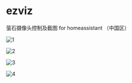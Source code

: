 # ezviz
萤石摄像头控制及截图 for homeassistant （中国区）


![1](https://github.com/dscao/ezviz/assets/16587914/a46159d3-2f67-4344-a078-fa353ba64972)



![2](https://github.com/dscao/ezviz/assets/16587914/cb645df7-f7be-48b5-b37d-ed17586ec6a4)



![3](https://github.com/dscao/ezviz/assets/16587914/5f089a50-8342-4c46-8bf8-dcf9301b2e03)



![4](https://github.com/dscao/ezviz/assets/16587914/55ce8776-1bea-40c1-ab0f-2d2fe64ce25f)


